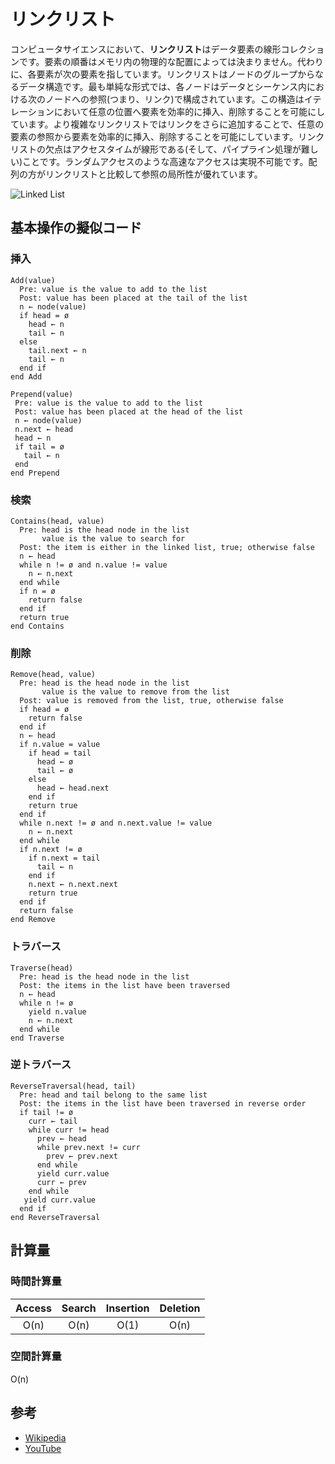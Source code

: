 # リンクリスト

コンピュータサイエンスにおいて、**リンクリスト**はデータ要素の線形コレクションです。要素の順番はメモリ内の物理的な配置によっては決まりません。代わりに、各要素が次の要素を指しています。リンクリストはノードのグループからなるデータ構造です。最も単純な形式では、各ノードはデータとシーケンス内における次のノードへの参照(つまり、リンク)で構成されています。この構造はイテレーションにおいて任意の位置へ要素を効率的に挿入、削除することを可能にしています。より複雑なリンクリストではリンクをさらに追加することで、任意の要素の参照から要素を効率的に挿入、削除することを可能にしています。リンクリストの欠点はアクセスタイムが線形である(そして、パイプライン処理が難しい)ことです。ランダムアクセスのような高速なアクセスは実現不可能です。配列の方がリンクリストと比較して参照の局所性が優れています。

![Linked List](https://upload.wikimedia.org/wikipedia/commons/6/6d/Singly-linked-list.svg)

## 基本操作の擬似コード

### 挿入

```text
Add(value)
  Pre: value is the value to add to the list
  Post: value has been placed at the tail of the list
  n ← node(value)
  if head = ø
    head ← n
    tail ← n
  else
    tail.next ← n
    tail ← n
  end if
end Add
```

```text
Prepend(value)
 Pre: value is the value to add to the list
 Post: value has been placed at the head of the list
 n ← node(value)
 n.next ← head
 head ← n
 if tail = ø
   tail ← n
 end
end Prepend
```

### 検索

```text
Contains(head, value)
  Pre: head is the head node in the list
       value is the value to search for
  Post: the item is either in the linked list, true; otherwise false
  n ← head
  while n != ø and n.value != value
    n ← n.next
  end while
  if n = ø
    return false
  end if
  return true
end Contains
```

### 削除

```text
Remove(head, value)
  Pre: head is the head node in the list
       value is the value to remove from the list
  Post: value is removed from the list, true, otherwise false
  if head = ø
    return false
  end if
  n ← head
  if n.value = value
    if head = tail
      head ← ø
      tail ← ø
    else
      head ← head.next
    end if
    return true
  end if
  while n.next != ø and n.next.value != value
    n ← n.next
  end while
  if n.next != ø
    if n.next = tail
      tail ← n
    end if
    n.next ← n.next.next
    return true
  end if
  return false
end Remove
```

### トラバース

```text
Traverse(head)
  Pre: head is the head node in the list
  Post: the items in the list have been traversed
  n ← head
  while n != ø
    yield n.value
    n ← n.next
  end while
end Traverse
```

### 逆トラバース

```text
ReverseTraversal(head, tail)
  Pre: head and tail belong to the same list
  Post: the items in the list have been traversed in reverse order
  if tail != ø
    curr ← tail
    while curr != head
      prev ← head
      while prev.next != curr
        prev ← prev.next
      end while
      yield curr.value
      curr ← prev
    end while
   yield curr.value
  end if
end ReverseTraversal
```

## 計算量

### 時間計算量

| Access | Search | Insertion | Deletion |
| :----: | :----: | :-------: | :------: |
|  O(n)  |  O(n)  |   O(1)    |   O(n)   |

### 空間計算量

O(n)

## 参考

- [Wikipedia](https://en.wikipedia.org/wiki/Linked_list)
- [YouTube](https://www.youtube.com/watch?v=njTh_OwMljA&index=2&t=1s&list=PLLXdhg_r2hKA7DPDsunoDZ-Z769jWn4R8)
